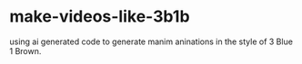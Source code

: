 # make-videos-like-3b1b
using ai generated code to generate manim aninations in the style of 3 Blue 1 Brown.
